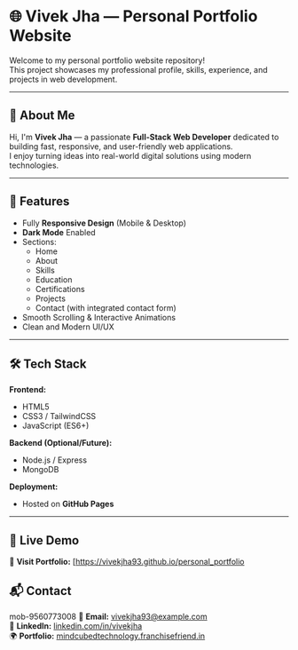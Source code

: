 # 🌐 Vivek Jha — Personal Portfolio Website

Welcome to my personal portfolio website repository!  
This project showcases my professional profile, skills, experience, and projects in web development.

---

## 🧠 About Me

Hi, I'm **Vivek Jha** — a passionate **Full-Stack Web Developer** dedicated to building fast, responsive, and user-friendly web applications.  
I enjoy turning ideas into real-world digital solutions using modern technologies.

---

## 🧩 Features

- Fully **Responsive Design** (Mobile & Desktop)
- **Dark Mode** Enabled
- Sections:
  - Home
  - About
  - Skills
  - Education
  - Certifications
  - Projects
  - Contact (with integrated contact form)
- Smooth Scrolling & Interactive Animations
- Clean and Modern UI/UX

---

## 🛠️ Tech Stack

**Frontend:**
- HTML5  
- CSS3 / TailwindCSS  
- JavaScript (ES6+)  

**Backend (Optional/Future):**
- Node.js / Express  
- MongoDB  

**Deployment:**
- Hosted on **GitHub Pages**

---

## 🚀 Live Demo

🔗 **Visit Portfolio:** [https://vivekjha93.github.io/personal_portfolio

## 📬 Contact
 mob-9560773008
📧 **Email:** [vivekjha93@example.com](mailto:vivekjha93@example.com)  
💼 **LinkedIn:** [linkedin.com/in/vivekjha](https://linkedin.com/in/vivekjha)  
🌍 **Portfolio:** [mindcubedtechnology.franchisefriend.in](https://mindcubedtechnology.franchisefriend.in)

